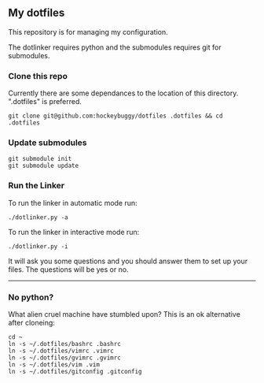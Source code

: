 ## My dotfiles

This repository is for managing my configuration.

The dotlinker requires python and the submodules requires git for submodules.

### Clone this repo

Currently there are some dependances to the location of this directory.
".dotfiles" is preferred.

    git clone git@github.com:hockeybuggy/dotfiles .dotfiles && cd .dotfiles

### Update submodules

    git submodule init
    git submodule update

### Run the Linker

To run the linker in automatic mode run:

    ./dotlinker.py -a

To run the linker in interactive mode run:

    ./dotlinker.py -i

It will ask you some questions and you should answer them to set up your files.
The questions will be yes or no.

***

### No python?

What alien cruel machine have stumbled upon? This is an ok alternative after
cloneing:

    cd ~
    ln -s ~/.dotfiles/bashrc .bashrc
    ln -s ~/.dotfiles/vimrc .vimrc
    ln -s ~/.dotfiles/gvimrc .gvimrc
    ln -s ~/.dotfiles/vim .vim
    ln -s ~/.dotfiles/gitconfig .gitconfig


